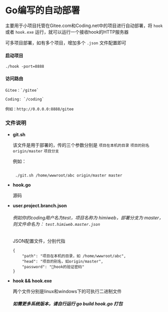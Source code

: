 # Go编写的自动部署

主要用于小项目托管在Gitee.com和Coding.net中的项目进行自动部署，将 `hook` 或者 `hook.exe` 运行，就可以运行一个接收hook的HTTP服务器

可多项目部署，如有多个项目，增加多个 `.json` 文件配置即可

#### 启动项目

    ./hook -port=8888

#### 访问路由

    Gitee：`/gitee`

    Coding: `/coding`

    例如：http://0.0.0.0:8888/gitee

### 文件说明

*  **git.sh**

    该文件是用于部署的，传的三个参数分别是 `项目在本机的目录` `项目的别名origin/master` `项目分支`

    例如：

    ```

     ./git.sh /home/wwwroot/abc origin/master master

    ```

*  **hook.go**

    源码


* **user.project.branch.json**

    ###### 例如你的coding用户名为test，项目名称为 himiweb，部署分支为 master， 则文件命名为： `test.himiweb.master.json`

    JSON配置文件，分别代指

    ```
    {
        "path": "项目在本机的目录，如 /home/wwwroot/abc",
        "head": "项目的别名，如origin/master",
        "password": "hook的验证密码"
    }
    ```

* **hook && hook.exe**

    两个文件分别是linux和windows下的可执行二进制文件
    ##### 如需更多系统版本，请自行运行 go build hook.go 打包
